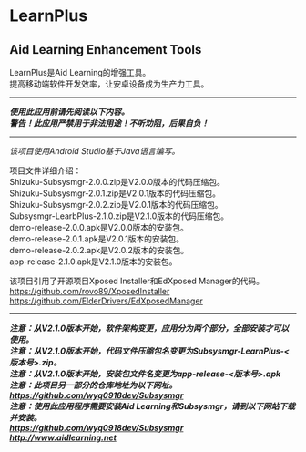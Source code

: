 # LearnPlus
## Aid Learning Enhancement Tools
LearnPlus是Aid Learning的增强工具。  
提高移动端软件开发效率，让安卓设备成为生产力工具。  
****************************************************************************
***使用此应用前请先阅读以下内容。***  
***警告！此应用严禁用于非法用途！不听劝阻，后果自负！***
****************************************************************************
*该项目使用Android Studio基于Java语言编写。*  

项目文件详细介绍：  
Shizuku-Subsysmgr-2.0.0.zip是V2.0.0版本的代码压缩包。  
Shizuku-Subsysmgr-2.0.1.zip是V2.0.1版本的代码压缩包。  
Shizuku-Subsysmgr-2.0.2.zip是V2.0.1版本的代码压缩包。  
Subsysmgr-LearbPlus-2.1.0.zip是V2.1.0版本的代码压缩包。  
demo-release-2.0.0.apk是V2.0.0版本的安装包。  
demo-release-2.0.1.apk是V2.0.1版本的安装包。  
demo-release-2.0.2.apk是V2.0.2版本的安装包。  
app-release-2.1.0.apk是V2.1.0版本的安装包。  

该项目引用了开源项目Xposed Installer和EdXposed Manager的代码。  
https://github.com/rovo89/XposedInstaller  
https://github.com/ElderDrivers/EdXposedManager  
****************************************************************************
***注意：从V2.1.0版本开始，软件架构变更，应用分为两个部分，全部安装才可以使用。***  
***注意：从V2.1.0版本开始，代码文件压缩包名变更为Subsysmgr-LearnPlus-<版本号>.zip。***  
***注意：从V2.1.0版本开始，安装包文件名变更为app-release-<版本号>.apk***  
***注意：此项目另一部分的仓库地址为以下网址。***  
***https://github.com/wyq0918dev/Subsysmgr***  
***注意：使用此应用程序需要安装Aid Learning和Subsysmgr，请到以下网站下载并安装。***  
***https://github.com/wyq0918dev/Subsysmgr***  
***http://www.aidlearning.net***  
